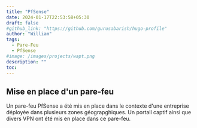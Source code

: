 ```yaml
---
title: "PfSense"
date: 2024-01-17T22:53:58+05:30
draft: false
#github_link: "https://github.com/gurusabarish/hugo-profile"
author: "William"
tags:
  - Pare-Feu
  - PfSense
#image: /images/projects/wapt.png
description: ""
toc: 
---
```


## Mise en place d'un pare-feu

Un pare-feu PfSense a été mis en place dans le contexte d'une entreprise déployée dans plusieurs zones géograpghiques. Un portail captif ainsi que divers VPN ont été mis en place dans ce pare-feu.
